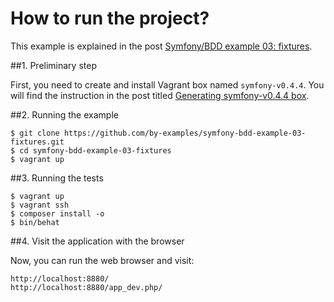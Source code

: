 How to run the project?
=======================

This example is explained in
the post
[Symfony/BDD example 03: fixtures](???).

##1. Preliminary step

First, you need to create and install Vagrant box
named `symfony-v0.4.4`. You will find the instruction
in the post titled
[Generating symfony-v0.4.4 box](http://by-examples.net/2014/12/23/generating-symfony-0-4-4-box.html).

##2. Running the example

    $ git clone https://github.com/by-examples/symfony-bdd-example-03-fixtures.git
    $ cd symfony-bdd-example-03-fixtures
    $ vagrant up

##3. Running the tests

    $ vagrant up
    $ vagrant ssh
    $ composer install -o
    $ bin/behat

##4. Visit the application with the browser

Now, you can run the web browser and visit:

    http://localhost:8880/
    http://localhost:8880/app_dev.php/
